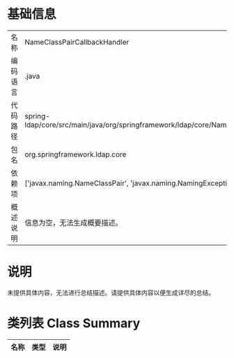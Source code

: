 # 基础信息

|      |      |
|------|------|
| 名称 | NameClassPairCallbackHandler |
| 编码语言 | .java |
| 代码路径 | spring-ldap/core/src/main/java/org/springframework/ldap/core/NameClassPairCallbackHandler.java |
| 包名 | org.springframework.ldap.core |
| 依赖项 | ['javax.naming.NameClassPair', 'javax.naming.NamingException'] |
| 概述说明 | 信息为空，无法生成概要描述。 |

# 说明

未提供具体内容，无法进行总结描述。请提供具体内容以便生成详尽的总结。

# 类列表 Class Summary

| 名称   | 类型  | 说明 |
|-------|------|-------------|




